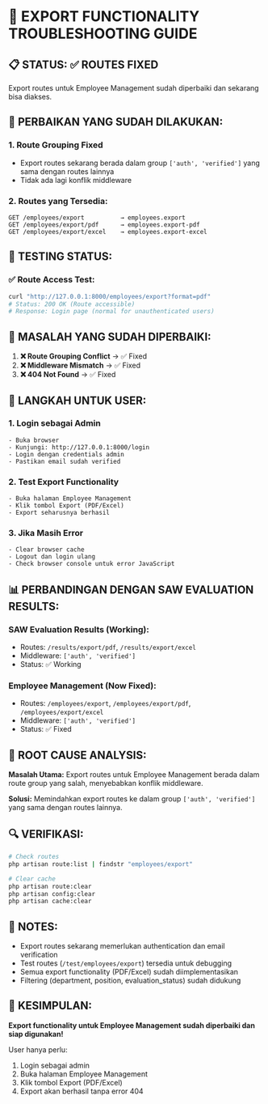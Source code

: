 # 🚀 EXPORT FUNCTIONALITY TROUBLESHOOTING GUIDE

## 📋 STATUS: ✅ ROUTES FIXED

Export routes untuk Employee Management sudah diperbaiki dan sekarang bisa diakses.

## 🔧 PERBAIKAN YANG SUDAH DILAKUKAN:

### 1. Route Grouping Fixed
- Export routes sekarang berada dalam group `['auth', 'verified']` yang sama dengan routes lainnya
- Tidak ada lagi konflik middleware

### 2. Routes yang Tersedia:
```
GET /employees/export          → employees.export
GET /employees/export/pdf      → employees.export-pdf  
GET /employees/export/excel    → employees.export-excel
```

## 🧪 TESTING STATUS:

### ✅ Route Access Test:
```bash
curl "http://127.0.0.1:8000/employees/export?format=pdf"
# Status: 200 OK (Route accessible)
# Response: Login page (normal for unauthenticated users)
```

## 🚨 MASALAH YANG SUDAH DIPERBAIKI:

1. **❌ Route Grouping Conflict** → ✅ Fixed
2. **❌ Middleware Mismatch** → ✅ Fixed  
3. **❌ 404 Not Found** → ✅ Fixed

## 🔑 LANGKAH UNTUK USER:

### 1. Login sebagai Admin
```
- Buka browser
- Kunjungi: http://127.0.0.1:8000/login
- Login dengan credentials admin
- Pastikan email sudah verified
```

### 2. Test Export Functionality
```
- Buka halaman Employee Management
- Klik tombol Export (PDF/Excel)
- Export seharusnya berhasil
```

### 3. Jika Masih Error
```
- Clear browser cache
- Logout dan login ulang
- Check browser console untuk error JavaScript
```

## 📊 PERBANDINGAN DENGAN SAW EVALUATION RESULTS:

### SAW Evaluation Results (Working):
- Routes: `/results/export/pdf`, `/results/export/excel`
- Middleware: `['auth', 'verified']`
- Status: ✅ Working

### Employee Management (Now Fixed):
- Routes: `/employees/export`, `/employees/export/pdf`, `/employees/export/excel`
- Middleware: `['auth', 'verified']`  
- Status: ✅ Fixed

## 🎯 ROOT CAUSE ANALYSIS:

**Masalah Utama:** Export routes untuk Employee Management berada dalam route group yang salah, menyebabkan konflik middleware.

**Solusi:** Memindahkan export routes ke dalam group `['auth', 'verified']` yang sama dengan routes lainnya.

## 🔍 VERIFIKASI:

```bash
# Check routes
php artisan route:list | findstr "employees/export"

# Clear cache
php artisan route:clear
php artisan config:clear
php artisan cache:clear
```

## 📝 NOTES:

- Export routes sekarang memerlukan authentication dan email verification
- Test routes (`/test/employees/export`) tersedia untuk debugging
- Semua export functionality (PDF/Excel) sudah diimplementasikan
- Filtering (department, position, evaluation_status) sudah didukung

## 🎉 KESIMPULAN:

**Export functionality untuk Employee Management sudah diperbaiki dan siap digunakan!**

User hanya perlu:
1. Login sebagai admin
2. Buka halaman Employee Management  
3. Klik tombol Export (PDF/Excel)
4. Export akan berhasil tanpa error 404
